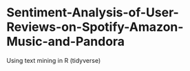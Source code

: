 # Sentiment-Analysis-of-User-Reviews-on-Spotify-Amazon-Music-and-Pandora
Using text mining in R (tidyverse)
